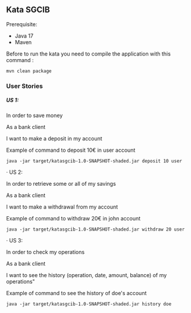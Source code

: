 ## Kata SGCIB

Prerequisite:

- Java 17
- Maven

Before to run the kata you need to compile the application with this command :

```
mvn clean package
```

### User Stories

##### US 1:

In order to save money

As a bank client

I want to make a deposit in my account

Example of command to deposit 10€ in user account
```
java -jar target/katasgcib-1.0-SNAPSHOT-shaded.jar deposit 10 user
```

·         US 2:

In order to retrieve some or all of my savings

As a bank client

I want to make a withdrawal from my account

Example of command to withdraw 20€ in john account
```
java -jar target/katasgcib-1.0-SNAPSHOT-shaded.jar withdraw 20 user
```

·         US 3:

In order to check my operations

As a bank client

I want to see the history (operation, date, amount, balance) of my operations"

Example of command to see the history of doe's account
```
java -jar target/katasgcib-1.0-SNAPSHOT-shaded.jar history doe
```